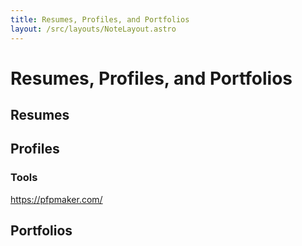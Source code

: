 ```yaml
---
title: Resumes, Profiles, and Portfolios
layout: /src/layouts/NoteLayout.astro
---
```


# Resumes, Profiles, and Portfolios

## Resumes


## Profiles
### Tools
https://pfpmaker.com/

## Portfolios
